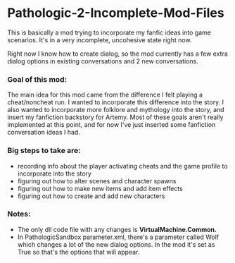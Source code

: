 # Pathologic-2-Incomplete-Mod-Files

This is basically a mod trying to incorporate my fanfic ideas into game scenarios. It's in a very incomplete, uncohesive state right now. 

Right now I know how to create dialog, so the mod currently has a few extra dialog options in existing conversations and 2 new conversations. 

### Goal of this mod:
The main idea for this mod came from the difference I felt playing a cheat/noncheat run. I wanted to incorporate this difference into the story. I also wanted to incorporate more folklore and mythology into the story, and insert my fanfiction backstory for Artemy. Most of these goals aren't really implemented at this point, and for now I've just inserted some fanfiction conversation ideas I had.

### Big steps to take are:
* recording info about the player activating cheats and the game profile to incorporate into the story
* figuring out how to alter scenes and character spawns
* figuring out how to make new items and add item effects
* figuring out how to create and add new characters

### Notes:
* The only dll code file with any changes is **VirtualMachine.Common.**
*  In PathologicSandbox parameter.xml, there's a parameter called Wolf which changes a lot of the new dialog options. In the mod it's set as True so that's the options that will appear.
